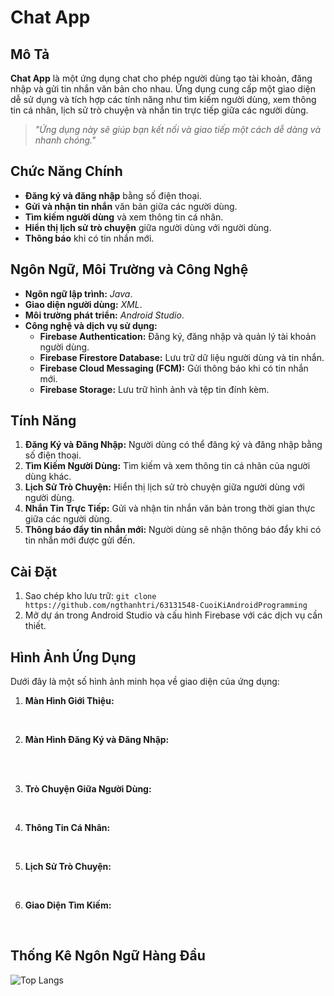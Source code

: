 # Chat App

## Mô Tả
**Chat App** là một ứng dụng chat cho phép người dùng tạo tài khoản, đăng nhập và gửi tin nhắn văn bản cho nhau. Ứng dụng cung cấp một giao diện dễ sử dụng và tích hợp các tính năng như tìm kiếm người dùng, xem thông tin cá nhân, lịch sử trò chuyện và nhắn tin trực tiếp giữa các người dùng.

> *"Ứng dụng này sẽ giúp bạn kết nối và giao tiếp một cách dễ dàng và nhanh chóng."*

## Chức Năng Chính
- **Đăng ký và đăng nhập** bằng số điện thoại.
- **Gửi và nhận tin nhắn** văn bản giữa các người dùng.
- **Tìm kiếm người dùng** và xem thông tin cá nhân.
- **Hiển thị lịch sử trò chuyện** giữa người dùng với người dùng.
- **Thông báo** khi có tin nhắn mới.

## Ngôn Ngữ, Môi Trường và Công Nghệ
- **Ngôn ngữ lập trình:** *Java*.
- **Giao diện người dùng:** *XML*.
- **Môi trường phát triển:** *Android Studio*.
- **Công nghệ và dịch vụ sử dụng:**
  - **Firebase Authentication:** Đăng ký, đăng nhập và quản lý tài khoản người dùng.
  - **Firebase Firestore Database:** Lưu trữ dữ liệu người dùng và tin nhắn.
  - **Firebase Cloud Messaging (FCM):** Gửi thông báo khi có tin nhắn mới.
  - **Firebase Storage:** Lưu trữ hình ảnh và tệp tin đính kèm.

## Tính Năng
1. **Đăng Ký và Đăng Nhập:** Người dùng có thể đăng ký và đăng nhập bằng số điện thoại.
2. **Tìm Kiếm Người Dùng:** Tìm kiếm và xem thông tin cá nhân của người dùng khác.
3. **Lịch Sử Trò Chuyện:** Hiển thị lịch sử trò chuyện giữa người dùng với người dùng.
4. **Nhắn Tin Trực Tiếp:** Gửi và nhận tin nhắn văn bản trong thời gian thực giữa các người dùng.
5. **Thông báo đẩy tin nhắn mới:** Người dùng sẽ nhận thông báo đẩy khi có tin nhắn mới được gửi đến.

## Cài Đặt
1. Sao chép kho lưu trữ: `git clone https://github.com/ngthanhtri/63131548-CuoiKiAndroidProgramming`
2. Mở dự án trong Android Studio và cấu hình Firebase với các dịch vụ cần thiết.

## Hình Ảnh Ứng Dụng

Dưới đây là một số hình ảnh minh họa về giao diện của ứng dụng:

1. **Màn Hình Giới Thiệu:**
   
   <div class="fade-in">
     <img src="https://i.imgur.com/4MJ9VET.png" alt="Màn Hình Giới Thiệu">
   </div>

2. **Màn Hình Đăng Ký và Đăng Nhập:**
  
   <div class="fade-in">
     <img src="https://i.imgur.com/UKHACFT.png" alt="Màn Hình Nhập Số Điện Thoại">
     <img src="https://i.imgur.com/HW3623r.png" alt="Màn Hình Nhập Mã OTP">
     <img src="https://i.imgur.com/TmlLFuv.png" alt="Màn Hình Nhập Tên Người Dùng">
   </div>

3. **Trò Chuyện Giữa Người Dùng:**
   
   <div class="fade-in">
     <img src="https://i.imgur.com/2SqBzBM.png" alt="Trò Chuyện Giữa Người Dùng">
   </div>

4. **Thông Tin Cá Nhân:**
   
   <div class="fade-in">
     <img src="https://i.imgur.com/4CahtxX.png" alt="Thông Tin Cá Nhân">
   </div>

5. **Lịch Sử Trò Chuyện:**
   
   <div class="fade-in">
     <img src="https://i.imgur.com/fzuojRY.png" alt="Lịch Sử Trò Chuyện">
   </div>

6. **Giao Diện Tìm Kiếm:**
   
   <div class="fade-in">
     <img src="https://i.imgur.com/eouNvPF.png" alt="Giao Diện Tìm Kiếm">
   </div>

## Thống Kê Ngôn Ngữ Hàng Đầu

![Top Langs](https://github-readme-stats.vercel.app/api/top-langs/?username=username-cua-ban&layout=compact)

<style>
.fade-in {
  animation: fadeIn 2s ease-in-out;
}

@keyframes fadeIn {
  from { opacity: 0; }
  to { opacity: 1; }
}

.quote {
  font-style: italic;
  color: #555;
  margin: 20px 0;
  padding: 10px;
  border-left: 5px solid #ccc;
  background-color: #f9f9f9;
}
</style>
